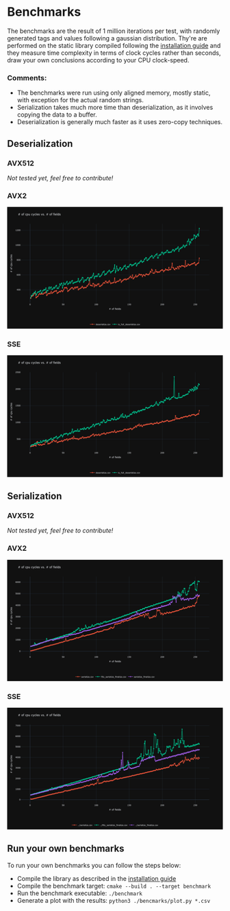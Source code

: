 # Benchmarks

The benchmarks are the result of 1 million iterations per test, with randomly generated tags and values following a gaussian distribution.
Thy're are performed on the static library compiled following the [installation guide](installation.md) and they measure time complexity in terms of clock cycles rather than seconds, draw your own conclusions according to your CPU clock-speed.

### Comments:
  - The benchmarks were run using only aligned memory, mostly static, with exception for the actual random strings.
  - Serialization takes much more time than deserialization, as it involves copying the data to a buffer.
  - Deserialization is generally much faster as it uses zero-copy techniques.

## Deserialization

### AVX512
  *Not tested yet, feel free to contribute!*
### AVX2
  ![Deserialization_avx2](/images/deserialize_avx2.png)
### SSE
  ![Deserialization_sse](/images/deserialize_sse.png)

## Serialization

### AVX512
  *Not tested yet, feel free to contribute!*
### AVX2
  ![Serialization_avx2](/images/serialize_avx2.png)
### SSE
  ![Serialization_sse](/images/serialize_sse.png)

## Run your own benchmarks

To run your own benchmarks you can follow the steps below:

  - Compile the library as described in the [installation guide](installation.md)
  - Compile the benchmark target: ```cmake --build . --target benchmark```
  - Run the benchmark executable: ```./benchmark```
  - Generate a plot with the results: ```python3 ./bencmarks/plot.py *.csv```